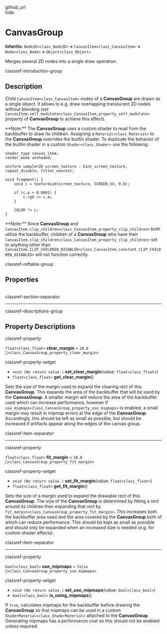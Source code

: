 github\_url  
hide

# CanvasGroup

**Inherits:** `Node2D<class_Node2D>` **&lt;**
`CanvasItem<class_CanvasItem>` **&lt;** `Node<class_Node>` **&lt;**
`Object<class_Object>`

Merges several 2D nodes into a single draw operation.

classref-introduction-group

## Description

Child `CanvasItem<class_CanvasItem>` nodes of a **CanvasGroup** are
drawn as a single object. It allows to e.g. draw overlapping translucent
2D nodes without blending (set
`CanvasItem.self_modulate<class_CanvasItem_property_self_modulate>`
property of **CanvasGroup** to achieve this effect).

\*\*Note:\*\* The **CanvasGroup** uses a custom shader to read from the
backbuffer to draw its children. Assigning a `Material<class_Material>`
to the **CanvasGroup** overrides the builtin shader. To duplicate the
behavior of the builtin shader in a custom `Shader<class_Shader>` use
the following:

    shader_type canvas_item;
    render_mode unshaded;

    uniform sampler2D screen_texture : hint_screen_texture, repeat_disable, filter_nearest;

    void fragment() {
        vec4 c = textureLod(screen_texture, SCREEN_UV, 0.0);

        if (c.a > 0.0001) {
            c.rgb /= c.a;
        }

        COLOR *= c;
    }

\*\*Note:\*\* Since **CanvasGroup** and
`CanvasItem.clip_children<class_CanvasItem_property_clip_children>` both
utilize the backbuffer, children of a **CanvasGroup** who have their
`CanvasItem.clip_children<class_CanvasItem_property_clip_children>` set
to anything other than
`CanvasItem.CLIP_CHILDREN_DISABLED<class_CanvasItem_constant_CLIP_CHILDREN_DISABLED>`
will not function correctly.

classref-reftable-group

## Properties

<table>
<tbody>
<tr>
</tr>
<tr>
</tr>
<tr>
</tr>
</tbody>
</table>

classref-section-separator

------------------------------------------------------------------------

classref-descriptions-group

## Property Descriptions

classref-property

`float<class_float>` **clear\_margin** = `10.0`
`🔗<class_CanvasGroup_property_clear_margin>`

classref-property-setget

-   `void (No return value.)` **set\_clear\_margin**(value:
    `float<class_float>`)
-   `float<class_float>` **get\_clear\_margin**()

Sets the size of the margin used to expand the clearing rect of this
**CanvasGroup**. This expands the area of the backbuffer that will be
used by the **CanvasGroup**. A smaller margin will reduce the area of
the backbuffer used which can increase performance, however if
`use_mipmaps<class_CanvasGroup_property_use_mipmaps>` is enabled, a
small margin may result in mipmap errors at the edge of the
**CanvasGroup**. Accordingly, this should be left as small as possible,
but should be increased if artifacts appear along the edges of the
canvas group.

classref-item-separator

------------------------------------------------------------------------

classref-property

`float<class_float>` **fit\_margin** = `10.0`
`🔗<class_CanvasGroup_property_fit_margin>`

classref-property-setget

-   `void (No return value.)` **set\_fit\_margin**(value:
    `float<class_float>`)
-   `float<class_float>` **get\_fit\_margin**()

Sets the size of a margin used to expand the drawable rect of this
**CanvasGroup**. The size of the **CanvasGroup** is determined by
fitting a rect around its children then expanding that rect by
`fit_margin<class_CanvasGroup_property_fit_margin>`. This increases both
the backbuffer area used and the area covered by the **CanvasGroup**
both of which can reduce performance. This should be kept as small as
possible and should only be expanded when an increased size is needed
(e.g. for custom shader effects).

classref-item-separator

------------------------------------------------------------------------

classref-property

`bool<class_bool>` **use\_mipmaps** = `false`
`🔗<class_CanvasGroup_property_use_mipmaps>`

classref-property-setget

-   `void (No return value.)` **set\_use\_mipmaps**(value:
    `bool<class_bool>`)
-   `bool<class_bool>` **is\_using\_mipmaps**()

If `true`, calculates mipmaps for the backbuffer before drawing the
**CanvasGroup** so that mipmaps can be used in a custom
`ShaderMaterial<class_ShaderMaterial>` attached to the **CanvasGroup**.
Generating mipmaps has a performance cost so this should not be enabled
unless required.
